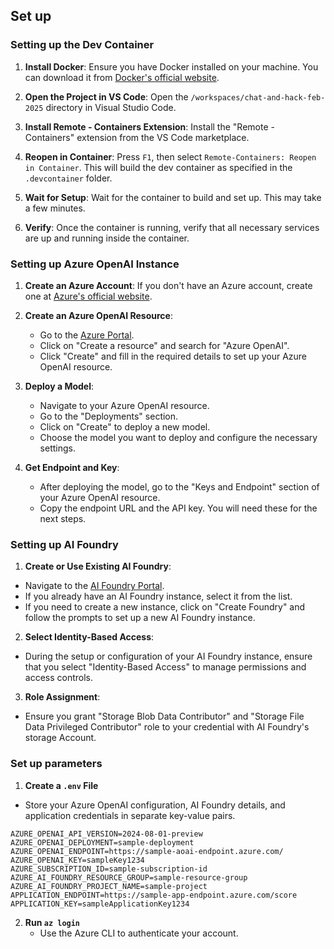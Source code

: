 ## Set up
### Setting up the Dev Container

1. **Install Docker**: Ensure you have Docker installed on your machine. You can download it from [Docker's official website](https://www.docker.com/products/docker-desktop).

2. **Open the Project in VS Code**: Open the `/workspaces/chat-and-hack-feb-2025` directory in Visual Studio Code.

3. **Install Remote - Containers Extension**: Install the "Remote - Containers" extension from the VS Code marketplace.

4. **Reopen in Container**: Press `F1`, then select `Remote-Containers: Reopen in Container`. This will build the dev container as specified in the `.devcontainer` folder.

5. **Wait for Setup**: Wait for the container to build and set up. This may take a few minutes.

6. **Verify**: Once the container is running, verify that all necessary services are up and running inside the container.


### Setting up Azure OpenAI Instance

1. **Create an Azure Account**: If you don't have an Azure account, create one at [Azure's official website](https://azure.microsoft.com/).

2. **Create an Azure OpenAI Resource**:
    - Go to the [Azure Portal](https://portal.azure.com/).
    - Click on "Create a resource" and search for "Azure OpenAI".
    - Click "Create" and fill in the required details to set up your Azure OpenAI resource.

3. **Deploy a Model**:
    - Navigate to your Azure OpenAI resource.
    - Go to the "Deployments" section.
    - Click on "Create" to deploy a new model.
    - Choose the model you want to deploy and configure the necessary settings.

4. **Get Endpoint and Key**:
    - After deploying the model, go to the "Keys and Endpoint" section of your Azure OpenAI resource.
    - Copy the endpoint URL and the API key. You will need these for the next steps.

### Setting up AI Foundry

1. **Create or Use Existing AI Foundry**:
- Navigate to the [AI Foundry Portal](https://portal.azure.com/).
- If you already have an AI Foundry instance, select it from the list.
- If you need to create a new instance, click on "Create Foundry" and follow the prompts to set up a new AI Foundry instance.

2. **Select Identity-Based Access**:
- During the setup or configuration of your AI Foundry instance, ensure that you select "Identity-Based Access" to manage permissions and access controls.

3. **Role Assignment**:
- Ensure you grant  "Storage Blob Data Contributor" and "Storage File Data Privileged Contributor" role to your credential with AI Foundry's storage Account.

### Set up parameters
1. **Create a `.env` File**  
- Store your Azure OpenAI configuration, AI Foundry details, and application credentials in separate key-value pairs.
```
AZURE_OPENAI_API_VERSION=2024-08-01-preview
AZURE_OPENAI_DEPLOYMENT=sample-deployment
AZURE_OPENAI_ENDPOINT=https://sample-aoai-endpoint.azure.com/
AZURE_OPENAI_KEY=sampleKey1234
AZURE_SUBSCRIPTION_ID=sample-subscription-id
AZURE_AI_FOUNDRY_RESOURCE_GROUP=sample-resource-group
AZURE_AI_FOUNDRY_PROJECT_NAME=sample-project
APPLICATION_ENDPOINT=https://sample-app-endpoint.azure.com/score
APPLICATION_KEY=sampleApplicationKey1234
```

2. **Run `az login`**  
   - Use the Azure CLI to authenticate your account.
